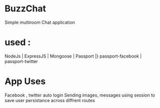 # BuzzChat
Simple multiroom Chat application

# used : 
NodeJs | ExpressJS | Mongoose | Passport |} passport-facebook | passport-twitter

# App Uses
Facebook , twitter auto login
Sending images, messages
using session to save user persistance across diffrent routes
